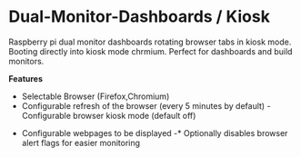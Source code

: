 # Dual-Monitor-Dashboards / Kiosk

Raspberry pi dual monitor dashboards rotating browser tabs in kiosk mode. Booting directly into kiosk mode chrmium. Perfect for dashboards and build monitors.

**Features**

- Selectable Browser (Firefox,Chromium)
- Configurable refresh of the browser (every 5 minutes by default)
-Configurable browser kiosk mode (default off)
* Configurable webpages to be displayed
-* Optionally disables browser alert flags for easier monitoring
